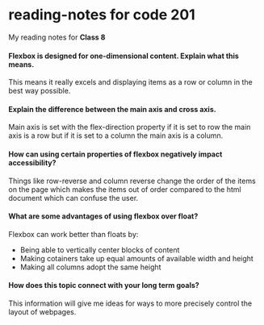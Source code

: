 # reading-notes for code 201
My reading notes for **Class 8**

#### Flexbox is designed for one-dimensional content. Explain what this means.

This means it really excels and displaying items as a row or column in the best way possible.

#### Explain the difference between the main axis and cross axis.

Main axis is set with the flex-direction property if it is set to row the main axis is a row but if it is set to a column the main axis is a column.

#### How can using certain properties of flexbox negatively impact accessibility?

Things like row-reverse and column reverse change the order of the items on the page which makes the items out of order compared to the html document which can confuse the user.

#### What are some advantages of using flexbox over float?

Flexbox can work better than floats by:
* Being able to vertically center blocks of content
* Making cotainers take up equal amounts of available width and height
* Making all columns adopt the same height

#### How does this topic connect with your long term goals?

This information will give me ideas for ways to more precisely control the layout of webpages.

